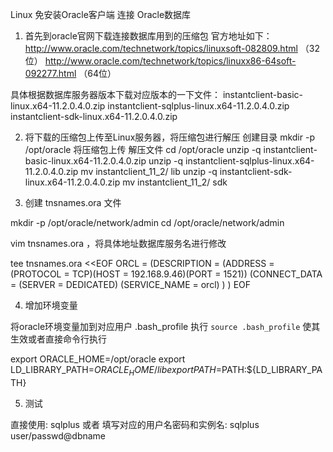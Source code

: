 Linux 免安装Oracle客户端 连接 Oracle数据库
1. 首先到oracle官网下载连接数据库用到的压缩包
官方地址如下：
http://www.oracle.com/technetwork/topics/linuxsoft-082809.html （32位）
http://www.oracle.com/technetwork/topics/linuxx86-64soft-092277.html （64位）

具体根据数据库服务器版本下载对应版本的一下文件：
instantclient-basic-linux.x64-11.2.0.4.0.zip
instantclient-sqlplus-linux.x64-11.2.0.4.0.zip
instantclient-sdk-linux.x64-11.2.0.4.0.zip

2. 将下载的压缩包上传至Linux服务器，将压缩包进行解压
创建目录 mkdir -p /opt/oracle 将压缩包上传
解压文件 cd /opt/oracle 
unzip -q instantclient-basic-linux.x64-11.2.0.4.0.zip
unzip -q instantclient-sqlplus-linux.x64-11.2.0.4.0.zip
mv instantclient_11_2/ lib
unzip -q instantclient-sdk-linux.x64-11.2.0.4.0.zip
mv instantclient_11_2/ sdk

3. 创建 tnsnames.ora 文件

mkdir -p /opt/oracle/network/admin
cd /opt/oracle/network/admin

vim tnsnames.ora ，将具体地址数据库服务名进行修改

tee tnsnames.ora <<EOF
ORCL =
    (DESCRIPTION =
    (ADDRESS = (PROTOCOL = TCP)(HOST = 192.168.9.46)(PORT = 1521))
    (CONNECT_DATA =
        (SERVER = DEDICATED)
        (SERVICE_NAME = orcl)
    )
    )
EOF

4. 增加环境变量

将oracle环境变量加到对应用户 .bash_profile 执行 `source .bash_profile` 使其生效或者直接命令行执行

export ORACLE_HOME=/opt/oracle
export LD_LIBRARY_PATH=${ORACLE_HOME}/lib
export PATH=$PATH:${LD_LIBRARY_PATH}

5. 测试

直接使用: sqlplus 
或者
填写对应的用户名密码和实例名: sqlplus user/passwd@dbname
